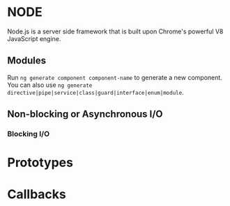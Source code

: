 # NODE
 Node.js is a server side framework that is built upon Chrome's powerful V8 JavaScript engine.
## Modules
Run `ng generate component component-name` to generate a new component. You can also use `ng generate directive|pipe|service|class|guard|interface|enum|module`.
## Non-blocking or Asynchronous I/O
### Blocking I/O
# Prototypes
# Callbacks